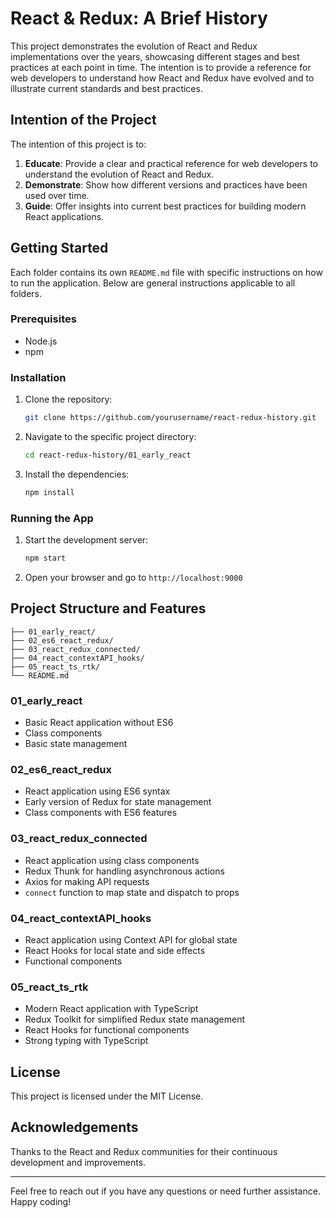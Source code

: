 # React & Redux: A Brief History

This project demonstrates the evolution of React and Redux implementations over the years, showcasing different stages and best practices at each point in time. The intention is to provide a reference for web developers to understand how React and Redux have evolved and to illustrate current standards and best practices.

## Intention of the Project

The intention of this project is to:

1. **Educate**: Provide a clear and practical reference for web developers to understand the evolution of React and Redux.
2. **Demonstrate**: Show how different versions and practices have been used over time.
3. **Guide**: Offer insights into current best practices for building modern React applications.

## Getting Started

Each folder contains its own `README.md` file with specific instructions on how to run the application. Below are general instructions applicable to all folders.

### Prerequisites

- Node.js
- npm

### Installation

1. Clone the repository:
    ```sh
    git clone https://github.com/yourusername/react-redux-history.git
    ```
2. Navigate to the specific project directory:
    ```sh
    cd react-redux-history/01_early_react
    ```
3. Install the dependencies:
    ```sh
    npm install
    ```

### Running the App

1. Start the development server:
    ```sh
    npm start
    ```
2. Open your browser and go to `http://localhost:9000`

## Project Structure and Features

```react-redux-history/
├── 01_early_react/
├── 02_es6_react_redux/
├── 03_react_redux_connected/
├── 04_react_contextAPI_hooks/
├── 05_react_ts_rtk/
└── README.md
```

### 01_early_react

- Basic React application without ES6
- Class components
- Basic state management

### 02_es6_react_redux

- React application using ES6 syntax
- Early version of Redux for state management
- Class components with ES6 features

### 03_react_redux_connected

- React application using class components
- Redux Thunk for handling asynchronous actions
- Axios for making API requests
- `connect` function to map state and dispatch to props

### 04_react_contextAPI_hooks

- React application using Context API for global state
- React Hooks for local state and side effects
- Functional components

### 05_react_ts_rtk

- Modern React application with TypeScript
- Redux Toolkit for simplified Redux state management
- React Hooks for functional components
- Strong typing with TypeScript

## License

This project is licensed under the MIT License.

## Acknowledgements

Thanks to the React and Redux communities for their continuous development and improvements.

---

Feel free to reach out if you have any questions or need further assistance. Happy coding!
